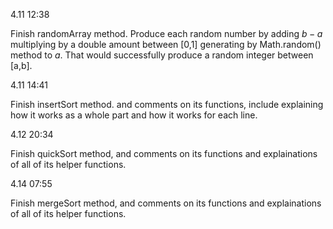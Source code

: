 4.11 12:38

Finish randomArray method. Produce each random number by adding $b - a$ multiplying by a double amount between [0,1] generating by Math.random() method to $a$. That would successfully produce a random integer between [a,b]. 

4.11 14:41

Finish insertSort method. and comments on its  functions, include explaining how it works as a whole part and how it works for each line. 

4.12 20:34

Finish quickSort method, and comments on its functions and explainations of all of its helper functions. 

4.14 07:55

Finish mergeSort method, and comments on its functions and explainations of all of its helper functions. 
